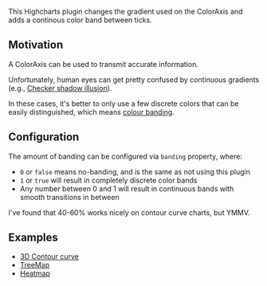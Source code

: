 This Highcharts plugin changes the gradient used on the ColorAxis and adds a continous color band between ticks.

## Motivation

A ColorAxis can be used to transmit accurate information.

Unfortunately, human eyes can get pretty confused by continuous gradients (e.g., [Checker shadow illusion](https://en.wikipedia.org/wiki/Checker_shadow_illusion)).

In these cases, it's better to only use a few discrete colors that can be easily distinguished, which means [colour banding](https://en.wikipedia.org/wiki/Colour_banding).

## Configuration

The amount of banding can be configured via `banding` property, where:
- `0` or `false` means no-banding, and is the same as not using this plugin
- `1` or `true` will result in completely discrete color bands
- Any number between 0 and 1 will result in continuous bands with smooth transitions in between

I've found that 40-60% works nicely on contour curve charts, but YMMV.

## Examples

- [3D Contour curve](https://jsfiddle.net/xt8zmabc/)
- [TreeMap](https://jsfiddle.net/c9t8eezj/)
- [Heatmap](https://jsfiddle.net/t3zwt91b/)
